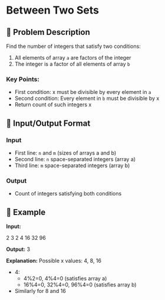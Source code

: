 # Between Two Sets

## 🔢 Problem Description
Find the number of integers that satisfy two conditions:
1. All elements of array `a` are factors of the integer
2. The integer is a factor of all elements of array `b`

### Key Points:
- First condition: x must be divisible by every element in `a`
- Second condition: Every element in `b` must be divisible by x
- Return count of such integers x

## 🎯 Input/Output Format

### Input
- First line: `n` and `m` (sizes of arrays a and b)
- Second line: `n` space-separated integers (array a)
- Third line: `m` space-separated integers (array b)

### Output
- Count of integers satisfying both conditions

## 📝 Example

**Input:**

2 3
2 4
16 32 96


**Output:**
3

**Explanation:**
Possible x values: 4, 8, 16
- 4: 
  - 4%2=0, 4%4=0 (satisfies array a)
  - 16%4=0, 32%4=0, 96%4=0 (satisfies array b)
- Similarly for 8 and 16